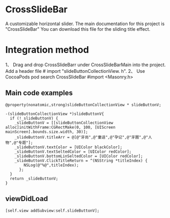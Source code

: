 # CrossSlideBar
A customizable horizontal slider.
The main documentation for this project is "CrossSlideBar" You can download this file for the sliding title effect.

# Integration method
1、
Drag and drop CrossSlideBarr under CrossSlideBarMain into the project.
Add a header file # import "slideButtonCollectionView. h".
2、
Use CocoaPods 
pod search CrossSlideBar
#import <Masonry.h>
## Main code examples

    @property(nonatomic,strong)slideButtonCollectionView * slideButtonV;

    -(slideButtonCollectionView *)slideButtonV{
      if (!_slideButtonV) {
        _slideButtonV = [[slideButtonCollectionView alloc]initWithFrame:CGRectMake(0, 100, [UIScreen mainScreen].bounds.size.width, 30)];
        _slideButtonV.titleArr = @[@"牙尚",@"童话",@"孕记",@"牙圈",@"人物",@"专题"];
        _slideButtonV.textColor = [UIColor blackColor];
        _slideButtonV.textSeltedColor = [UIColor redColor];
        _slideButtonV.bottomLinSeltedColor = [UIColor redColor];
        _slideButtonV.ClickTitleReturn = ^(NSString *titleIndex) {
            NSLog(@"%@",titleIndex);
          };
      }
      return _slideButtonV;
    }
## viewDidLoad
    [self.view addSubview:self.slideButtonV];
